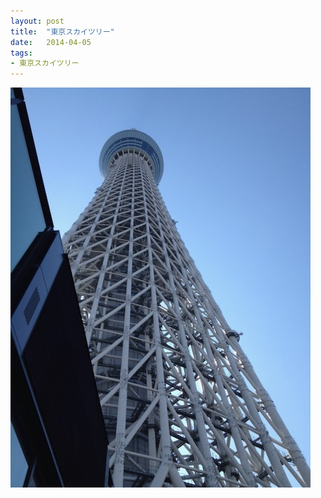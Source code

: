 ```yaml
---
layout: post
title:  "東京スカイツリー"
date:   2014-04-05
tags:
- 東京スカイツリー
---
```

![東京スカイツリー](/media/2014-04-05-東京スカイツリー.jpeg)